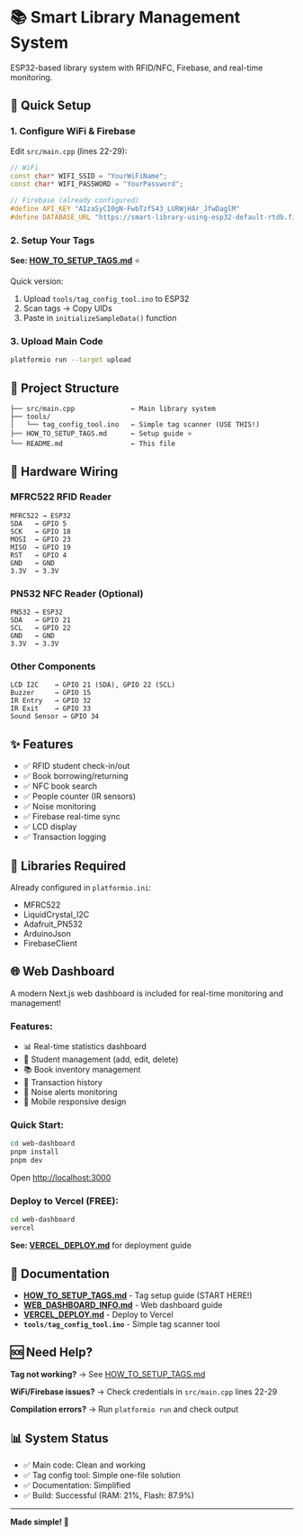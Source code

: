 # 📚 Smart Library Management System

ESP32-based library system with RFID/NFC, Firebase, and real-time monitoring.

## 🚀 Quick Setup

### 1. Configure WiFi & Firebase

Edit `src/main.cpp` (lines 22-29):

```cpp
// WiFi
const char* WIFI_SSID = "YourWiFiName";
const char* WIFI_PASSWORD = "YourPassword";

// Firebase (already configured)
#define API_KEY "AIzaSyCI0gN-FwbTzfS43_LURWjHAr_JfwDaglM"
#define DATABASE_URL "https://smart-library-using-esp32-default-rtdb.firebaseio.com/"
```

### 2. Setup Your Tags

**See: [HOW_TO_SETUP_TAGS.md](HOW_TO_SETUP_TAGS.md)** ⭐

Quick version:
1. Upload `tools/tag_config_tool.ino` to ESP32
2. Scan tags → Copy UIDs
3. Paste in `initializeSampleData()` function

### 3. Upload Main Code

```bash
platformio run --target upload
```

## 📁 Project Structure

```
├── src/main.cpp              ← Main library system
├── tools/
│   └── tag_config_tool.ino   ← Simple tag scanner (USE THIS!)
├── HOW_TO_SETUP_TAGS.md      ← Setup guide ⭐
└── README.md                 ← This file
```

## 🔌 Hardware Wiring

### MFRC522 RFID Reader
```
MFRC522 → ESP32
SDA   → GPIO 5
SCK   → GPIO 18
MOSI  → GPIO 23
MISO  → GPIO 19
RST   → GPIO 4
GND   → GND
3.3V  → 3.3V
```

### PN532 NFC Reader (Optional)
```
PN532 → ESP32
SDA   → GPIO 21
SCL   → GPIO 22
GND   → GND
3.3V  → 3.3V
```

### Other Components
```
LCD I2C    → GPIO 21 (SDA), GPIO 22 (SCL)
Buzzer     → GPIO 15
IR Entry   → GPIO 32
IR Exit    → GPIO 33
Sound Sensor → GPIO 34
```

## ✨ Features

- ✅ RFID student check-in/out
- ✅ Book borrowing/returning
- ✅ NFC book search
- ✅ People counter (IR sensors)
- ✅ Noise monitoring
- ✅ Firebase real-time sync
- ✅ LCD display
- ✅ Transaction logging

## 🔧 Libraries Required

Already configured in `platformio.ini`:
- MFRC522
- LiquidCrystal_I2C
- Adafruit_PN532
- ArduinoJson
- FirebaseClient

## 🌐 Web Dashboard

A modern Next.js web dashboard is included for real-time monitoring and management!

### Features:
- 📊 Real-time statistics dashboard
- 👥 Student management (add, edit, delete)
- 📚 Book inventory management
- 📝 Transaction history
- 🔔 Noise alerts monitoring
- 📱 Mobile responsive design

### Quick Start:
```bash
cd web-dashboard
pnpm install
pnpm dev
```
Open [http://localhost:3000](http://localhost:3000)

### Deploy to Vercel (FREE):
```bash
cd web-dashboard
vercel
```

**See: [VERCEL_DEPLOY.md](VERCEL_DEPLOY.md)** for deployment guide

## 📖 Documentation

- **[HOW_TO_SETUP_TAGS.md](HOW_TO_SETUP_TAGS.md)** - Tag setup guide (START HERE!)
- **[WEB_DASHBOARD_INFO.md](WEB_DASHBOARD_INFO.md)** - Web dashboard guide
- **[VERCEL_DEPLOY.md](VERCEL_DEPLOY.md)** - Deploy to Vercel
- **`tools/tag_config_tool.ino`** - Simple tag scanner tool

## 🆘 Need Help?

**Tag not working?**
→ See [HOW_TO_SETUP_TAGS.md](HOW_TO_SETUP_TAGS.md)

**WiFi/Firebase issues?**
→ Check credentials in `src/main.cpp` lines 22-29

**Compilation errors?**
→ Run `platformio run` and check output

## 📊 System Status

- ✅ Main code: Clean and working
- ✅ Tag config tool: Simple one-file solution
- ✅ Documentation: Simplified
- ✅ Build: Successful (RAM: 21%, Flash: 87.9%)

---

**Made simple! 🎉**
